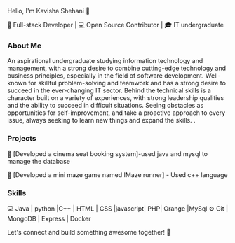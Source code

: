 Hello, I'm Kavisha Shehani 👋

🚀 Full-stack Developer | 💻 Open Source Contributor | 🎓 IT undergraduate

### About Me

 An aspirational undergraduate studying information
 technology and management, with a strong desire to
 combine cutting-edge technology and business
 principles, especially in the field of software
 development. Well-known for skillful problem-solving
 and teamwork and has a strong desire to succeed in the
 ever-changing IT sector. Behind the technical skills is a
 character built on a variety of experiences, with strong
 leadership qualities and the ability to succeed in
 difficult situations. Seeing obstacles as opportunities for
 self-improvement, and take a proactive approach to
 every issue, always seeking to learn new things and
 expand the skills. .

### Projects

🔨 [Developed a cinema seat booking system]-used 
 java and mysql to manage the database 
 
🔨 [Developed a mini maze game named IMaze runner] - Used c++ language

### Skills

💻 Java | python |C++ | HTML | CSS |javascript| PHP| Orange |MySql
⚙️ Git | MongoDB | Express | Docker



Let's connect and build something awesome together! 🚀
